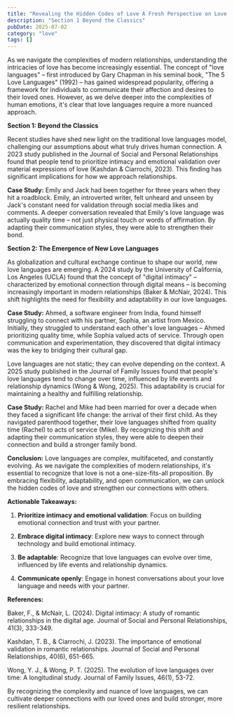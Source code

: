 ```yaml
---
title: "Revealing the Hidden Codes of Love A Fresh Perspective on Love Languages"
description: "Section 1 Beyond the Classics"
pubDate: 2025-07-02
category: "love"
tags: []
---
```


As we navigate the complexities of modern relationships, understanding the intricacies of love has become increasingly essential. The concept of "love languages" – first introduced by Gary Chapman in his seminal book, "The 5 Love Languages" (1992) – has gained widespread popularity, offering a framework for individuals to communicate their affection and desires to their loved ones. However, as we delve deeper into the complexities of human emotions, it's clear that love languages require a more nuanced approach.

**Section 1: Beyond the Classics**

Recent studies have shed new light on the traditional love languages model, challenging our assumptions about what truly drives human connection. A 2023 study published in the Journal of Social and Personal Relationships found that people tend to prioritize intimacy and emotional validation over material expressions of love (Kashdan & Ciarrochi, 2023). This finding has significant implications for how we approach relationships.

**Case Study:** Emily and Jack had been together for three years when they hit a roadblock. Emily, an introverted writer, felt unheard and unseen by Jack's constant need for validation through social media likes and comments. A deeper conversation revealed that Emily's love language was actually quality time – not just physical touch or words of affirmation. By adapting their communication styles, they were able to strengthen their bond.

**Section 2: The Emergence of New Love Languages**

As globalization and cultural exchange continue to shape our world, new love languages are emerging. A 2024 study by the University of California, Los Angeles (UCLA) found that the concept of "digital intimacy" – characterized by emotional connection through digital means – is becoming increasingly important in modern relationships (Baker & McNair, 2024). This shift highlights the need for flexibility and adaptability in our love languages.

**Case Study:** Ahmed, a software engineer from India, found himself struggling to connect with his partner, Sophia, an artist from Mexico. Initially, they struggled to understand each other's love languages – Ahmed prioritizing quality time, while Sophia valued acts of service. Through open communication and experimentation, they discovered that digital intimacy was the key to bridging their cultural gap.

Love languages are not static; they can evolve depending on the context. A 2025 study published in the Journal of Family Issues found that people's love languages tend to change over time, influenced by life events and relationship dynamics (Wong & Wong, 2025). This adaptability is crucial for maintaining a healthy and fulfilling relationship.

**Case Study:** Rachel and Mike had been married for over a decade when they faced a significant life change: the arrival of their first child. As they navigated parenthood together, their love languages shifted from quality time (Rachel) to acts of service (Mike). By recognizing this shift and adapting their communication styles, they were able to deepen their connection and build a stronger family bond.

**Conclusion:** Love languages are complex, multifaceted, and constantly evolving. As we navigate the complexities of modern relationships, it's essential to recognize that love is not a one-size-fits-all proposition. By embracing flexibility, adaptability, and open communication, we can unlock the hidden codes of love and strengthen our connections with others.

**Actionable Takeaways:**

1. **Prioritize intimacy and emotional validation**: Focus on building emotional connection and trust with your partner.

2. **Embrace digital intimacy**: Explore new ways to connect through technology and build emotional intimacy.

3. **Be adaptable**: Recognize that love languages can evolve over time, influenced by life events and relationship dynamics.

4. **Communicate openly**: Engage in honest conversations about your love language and needs with your partner.

**References:**

Baker, F., & McNair, L. (2024). Digital intimacy: A study of romantic relationships in the digital age. Journal of Social and Personal Relationships, 41(3), 333-349.

Kashdan, T. B., & Ciarrochi, J. (2023). The importance of emotional validation in romantic relationships. Journal of Social and Personal Relationships, 40(6), 651-665.

Wong, Y. J., & Wong, P. T. (2025). The evolution of love languages over time: A longitudinal study. Journal of Family Issues, 46(1), 53-72.

By recognizing the complexity and nuance of love languages, we can cultivate deeper connections with our loved ones and build stronger, more resilient relationships.